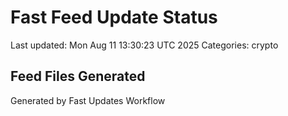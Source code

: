 # Fast Feed Update Status
Last updated: Mon Aug 11 13:30:23 UTC 2025
Categories: crypto

## Feed Files Generated

Generated by Fast Updates Workflow
